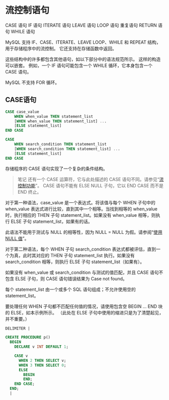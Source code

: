 # 流控制语句

CASE 语句
IF 语句
ITERATE 语句
LEAVE 语句
LOOP 语句
重复语句
RETURN 语句
WHILE 语句

MySQL 支持 IF、CASE、ITERATE、LEAVE LOOP、WHILE 和 REPEAT 结构，用于存储程序中的流控制。 它还支持在存储函数中返回。

这些结构中的许多都包含其他语句，如以下部分中的语法规范所示。 这样的构造可以嵌套。 例如，一个 IF 语句可能包含一个 WHILE 循环，它本身包含一个 CASE 语句。

MySQL 不支持 FOR 循环。

## CASE语句

```sql
CASE case_value
    WHEN when_value THEN statement_list
    [WHEN when_value THEN statement_list] ...
    [ELSE statement_list]
END CASE

CASE
    WHEN search_condition THEN statement_list
    [WHEN search_condition THEN statement_list] ...
    [ELSE statement_list]
END CASE
```

存储程序的 CASE 语句实现了一个复杂的条件结构。

> 笔记
还有一个 CASE 运算符，它与此处描述的 CASE 语句不同。请参见“[流控制功能](https://dev.mysql.com/doc/refman/8.0/en/flow-control-functions.html)”。 CASE 语句不能有 ELSE NULL 子句，它以 END CASE 而不是 END 终止。

对于第一种语法，case_value 是一个表达式。将该值与每个 WHEN 子句中的 when_value 表达式进行比较，直到其中一个相等。当找到相等的 when_value 时，执行相应的 THEN 子句 statement_list。如果没有 when_value 相等，则执行 ELSE 子句 statement_list，如果有的话。

此语法不能用于测试与 NULL 的相等性，因为 NULL = NULL 为假。请参阅“[使用 NULL 值](https://dev.mysql.com/doc/refman/8.0/en/working-with-null.html)”。

对于第二种语法，每个 WHEN 子句 search_condition 表达式都被评估，直到一个为真，此时其对应的 THEN 子句 statement_list 执行。如果没有 search_condition 相等，则执行 ELSE 子句 statement_list（如果有）。

如果没有 when_value 或 search_condition 与测试的值匹配，并且 CASE 语句不包含 ELSE 子句，则 CASE 语句错误结果为 Case not found。

每个 statement_list 由一个或多个 SQL 语句组成；不允许使用空的 statement_list。

要处理任何 WHEN 子句都不匹配任何值的情况，请使用包含空 BEGIN ... END 块的 ELSE，如本示例所示。 （此处在 ELSE 子句中使用的缩进只是为了清楚起见，并不重要。）

```sql
DELIMITER |

CREATE PROCEDURE p()
  BEGIN
    DECLARE v INT DEFAULT 1;

    CASE v
      WHEN 2 THEN SELECT v;
      WHEN 3 THEN SELECT 0;
      ELSE
        BEGIN
        END;
    END CASE;
  END;
  |
```
